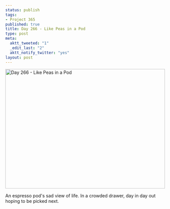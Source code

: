 ```yaml
--- 
status: publish
tags: 
- Project 365
published: true
title: Day 266 - Like Peas in a Pod
type: post
meta: 
  aktt_tweeted: "1"
  _edit_last: "2"
  aktt_notify_twitter: "yes"
layout: post
---
```

<a href="http://www.flickr.com/photos/freeed/6177081570/" title="Day 266 - Like Peas in a Pod by Fred​, on Flickr"><img src="http://farm7.static.flickr.com/6177/6177081570_049c4b615e.jpg" width="500" height="375" alt="Day 266 - Like Peas in a Pod"/></a>

An espresso pod's sad view of life. In a crowded drawer, day in day out hoping to be picked next.
